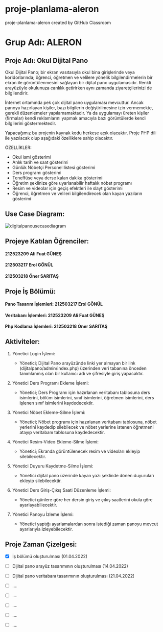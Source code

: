 # proje-planlama-aleron
proje-planlama-aleron created by GitHub Classroom


# Grup Adı: ALERON
## Proje Adı: Okul Dijital Pano


Okul Dijital Pano; bir ekran vasıtasıyla okul bina girişlerinde veya koridorlarında; öğrenci, öğretmen ve velilere yönelik bilgilendirmelerin bir ekran ile görüntülenmesini sağlayan bir dijital pano uygulamasıdır. Renkli arayüzüyle okulunuza canlılık getirirken aynı zamanda ziyaretçilerinizi de bilgilendirir.

İnternet ortamında pek çok dijital pano uygulaması mevcuttur. Ancak panoyu hazırlayan kişiler, bazı bilgilerin değiştirilmesine izin vermemekte, gerekli düzenlemeler yapılamamaktadır. Ya da uygulamayı üreten kişiler (firmalar) kendi reklamlarını yapmak amacıyla bazı görüntülerde kendi bilgilerini göstermektedir. 

Yapacağımız bu projenin kaynak kodu herkese açık olacaktır. Proje PHP dili ile yazılacak olup aşağıdaki özelliklere sahip olacaktır.

ÖZELLİKLER:
* Okul ismi gösterimi
* Anlık tarih ve saat gösterimi
* Günlük Nöbetçi Personel listesi gösterimi
* Ders programı gösterimi
* Teneffüse veya derse kalan dakika gösterimi
* Öğretim şeklinize göre uyarlanabilir haftalık nöbet programı
* Resim ve videolar için geçiş efektleri ile slayt gösterimi
* Öğrenci, öğretmen ve velileri bilgilendirecek olan kayan yazıların gösterimi

## Use Case Diagram:

![digitalpanousecasediagram](https://user-images.githubusercontent.com/101043439/161330791-af3e0f8b-20fe-41fc-bb72-6bcc0d6848e4.jpg)


## Projeye Katılan Öğrenciler:
#### 212523209 Ali Fuat GÜNEŞ 
#### 212503217 Erol GÖNÜL
#### 212503218 Öner SARITAŞ


## Proje İş Bölümü:
#### Pano Tasarım İşlemleri: 212503217 Erol GÖNÜL
#### Veritabanı İşlemleri: 212523209 Ali Fuat GÜNEŞ
#### Php Kodlama İşlemleri: 212503218 Öner SARITAŞ


## Aktiviteler:
1. Yönetici Login İşlemi:
   - Yönetici; Dijital Pano arayüzünde linki yer almayan bir link (dijitalpano/admin/index.php) üzerinden veri tabanına önceden tanımlanmış olan bir kullanıcı adı ve şifresiyle giriş yapacaktır. 

2. Yönetici Ders Programı Ekleme İşlemi:
   - Yönetici; Ders Programı için hazırlanan veritabanı tablosuna ders isimlerini, bölüm isimlerini, sınıf isimlerini, öğretmen isimlerini, ders işlenen sınıf isimlerini kaydedecektir.

3. Yönetici Nöbet Ekleme-Silme İşlemi:
   - Yönetici; Nöbet programı için hazırlanan veritabanı tablosuna, nöbet yerlerini kaydedip silebilecek ve nöbet yerlerine istenen öğretmeni atayıp veritabanı tablosuna kaydedecektir.

4. Yönetici Resim-Video Ekleme-Silme İşlemi:
   - Yönetici; Ekranda görüntülenecek resim ve videoları ekleyip silebilecektir.

5. Yönetici Duyuru Kaydetme-Silme İşlemi:
   - Yönetici dijital pano üzerinde kayan yazı şeklinde dönen duyuruları ekleyip silebilecektir.

6. Yönetici Ders Giriş-Çıkış Saati Düzenleme İşlemi:
   - Yönetici günlere göre her dersin giriş ve çıkış saatlerini okula göre ayarlayabiliecektir.

7. Yönetici Panoyu İzleme İşlemi:
   - Yönetici yaptığı ayarlamalardan sonra istediği zaman panoyu mevcut ayarlarıyla izleyebilecektir.


## Proje Zaman Çizelgesi:
- [x] İş bölümü oluşturulması (01.04.2022)
- [ ] Dijital pano arayüz tasarımının oluşturulması (14.04.2022)
- [ ] Dijital pano veritabanı tasarımının oluşturulması (21.04.2022)
- [ ] ....
- [ ] ....
- [ ] ....
- [ ] ....
- [ ] ....


